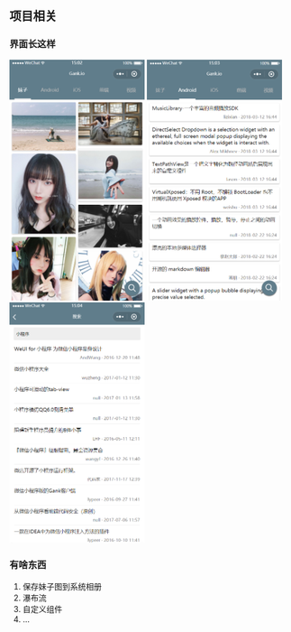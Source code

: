 
## 项目相关
### 界面长这样
<p>
<img src="/screenshots/1.png" width="240"/>
<img src="/screenshots/2.png" width="240"/>
<img src="/screenshots/0.png" width="240"/>
</p>

### 有啥东西
1. 保存妹子图到系统相册
2. 瀑布流
3. 自定义组件
4. ...

